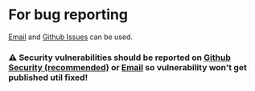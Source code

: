 # For bug reporting
[Email](mailto:denisJavaOffical+storyanvilbugs@yandex.ru) and [Github Issues](https://github.com/StoryAnvil/ResourcesAndIssues/issues) can be used.

### ⚠️ Security vulnerabilities should be reported on [Github Security (recommended)](https://github.com/StoryAnvil/ResourcesAndIssues/security/advisories/new) or [Email](mailto:denisJavaOffical+storyanvilbugs@yandex.ru) so vulnerability won't get published util fixed!
